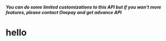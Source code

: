##### You can do some limited customizations to this API but if you wan't more features, please contact Onepay and get advance API
# hello
